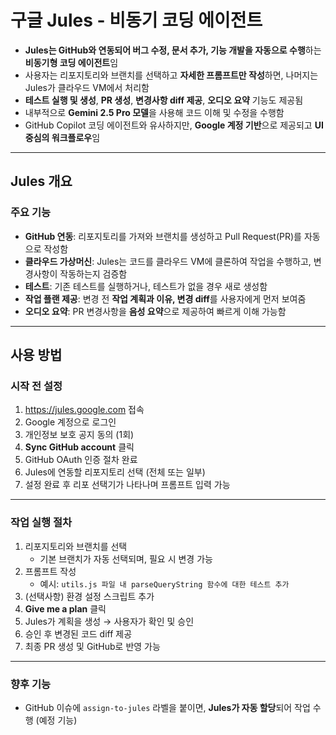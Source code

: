 # 구글 Jules - 비동기 코딩 에이전트


* **Jules는 GitHub와 연동되어 버그 수정, 문서 추가, 기능 개발을 자동으로 수행**하는 **비동기형 코딩 에이전트**임
* 사용자는 리포지토리와 브랜치를 선택하고 **자세한 프롬프트만 작성**하면, 나머지는 Jules가 클라우드 VM에서 처리함
* **테스트 실행 및 생성**, **PR 생성**, **변경사항 diff 제공**, **오디오 요약** 기능도 제공됨
* 내부적으로 **Gemini 2.5 Pro 모델**을 사용해 코드 이해 및 수정을 수행함
* GitHub Copilot 코딩 에이전트와 유사하지만, **Google 계정 기반**으로 제공되고 **UI 중심의 워크플로우**임

---

Jules 개요
--------

### 주요 기능

* **GitHub 연동**: 리포지토리를 가져와 브랜치를 생성하고 Pull Request(PR)를 자동으로 작성함
* **클라우드 가상머신**: Jules는 코드를 클라우드 VM에 클론하여 작업을 수행하고, 변경사항이 작동하는지 검증함
* **테스트**: 기존 테스트를 실행하거나, 테스트가 없을 경우 새로 생성함
* **작업 플랜 제공**: 변경 전 **작업 계획과 이유, 변경 diff**를 사용자에게 먼저 보여줌
* **오디오 요약**: PR 변경사항을 **음성 요약**으로 제공하여 빠르게 이해 가능함

---

사용 방법
-----

### 시작 전 설정

1. [<https://jules.google.com>](https://jules.google.com) 접속
2. Google 계정으로 로그인
3. 개인정보 보호 공지 동의 (1회)
4. **Sync GitHub account** 클릭
5. GitHub OAuth 인증 절차 완료
6. Jules에 연동할 리포지토리 선택 (전체 또는 일부)
7. 설정 완료 후 리포 선택기가 나타나며 프롬프트 입력 가능

---

### 작업 실행 절차

1. 리포지토리와 브랜치를 선택
   * 기본 브랜치가 자동 선택되며, 필요 시 변경 가능
2. 프롬프트 작성
   * 예시: `utils.js 파일 내 parseQueryString 함수에 대한 테스트 추가`
3. (선택사항) 환경 설정 스크립트 추가
4. **Give me a plan** 클릭
5. Jules가 계획을 생성 → 사용자가 확인 및 승인
6. 승인 후 변경된 코드 diff 제공
7. 최종 PR 생성 및 GitHub로 반영 가능

---

### 향후 기능

* GitHub 이슈에 `assign-to-jules` 라벨을 붙이면, **Jules가 자동 할당**되어 작업 수행 (예정 기능)
